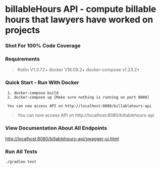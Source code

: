 # billableHours API - compute billable hours that lawyers have worked on projects
### Shot For 100% Code Coverage
### Requirements
> Kotlin V1.3.72+
> docker V18.09.2+
> docker-compose v1.23.2+
### Quick Start - Run With Docker
```$xslt
 1. docker-compose build
 2. docker-compose up [Make sure nothing is running on port 8080]
 
 You can now access API on http://localhost:8080/billablehours-api
```
> You can now access API on http://localhost:8080/billablehours-api
### View Documentation About All Endpoints
[http://localhost:8080/billablehours-api/swagger-ui.html](http://localhost:8080/billablehours-api/swagger-ui.html)
### Run All Tests
```$xslt
./gradlew test
```
